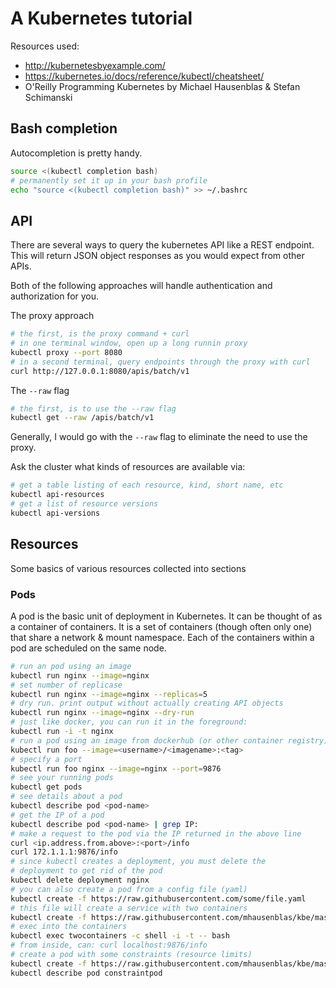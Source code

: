 # A Kubernetes tutorial

Resources used:

- http://kubernetesbyexample.com/
- https://kubernetes.io/docs/reference/kubectl/cheatsheet/
- O'Reilly Programming Kubernetes by Michael Hausenblas & Stefan Schimanski

## Bash completion

Autocompletion is pretty handy.

```bash
source <(kubectl completion bash)
# permanently set it up in your bash profile
echo "source <(kubectl completion bash)" >> ~/.bashrc
```

## API

There are several ways to query the kubernetes API like a REST endpoint. This 
will return JSON object responses as you would expect from other APIs.

Both of the following approaches will handle authentication and authorization
for you.

The proxy approach

```bash
# the first, is the proxy command + curl
# in one terminal window, open up a long runnin proxy
kubectl proxy --port 8080
# in a second terminal, query endpoints through the proxy with curl
curl http://127.0.0.1:8080/apis/batch/v1
```

The `--raw` flag

```bash
# the first, is to use the --raw flag
kubectl get --raw /apis/batch/v1
```

Generally, I would go with the `--raw` flag to eliminate the need to use the proxy.

Ask the cluster what kinds of resources are available via:

```bash 
# get a table listing of each resource, kind, short name, etc
kubectl api-resources
# get a list of resource versions
kubectl api-versions
```

## Resources

Some basics of various resources collected into sections

### Pods

A pod is the basic unit of deployment in Kubernetes. It can be thought of
as a container of containers. It is a set of containers (though often only one)
that share a network & mount namespace. Each of the containers within a pod
are scheduled on the same node.

```bash
# run an pod using an image
kubectl run nginx --image=nginx
# set number of replicase
kubectl run nginx --image=nginx --replicas=5
# dry run. print output without actually creating API objects
kubectl run nginx --image=nginx --dry-run
# just like docker, you can run it in the foreground:
kubectl run -i -t nginx
# run a pod using an image from dockerhub (or other container registry)
kubectl run foo --image=<username>/<imagename>:<tag>
# specify a port
kubectl run foo nginx --image=nginx --port=9876
# see your running pods
kubectl get pods
# see details about a pod
kubectl describe pod <pod-name>
# get the IP of a pod
kubectl describe pod <pod-name> | grep IP:
# make a request to the pod via the IP returned in the above line
curl <ip.address.from.above>:<port>/info
curl 172.1.1.1:9876/info
# since kubectl creates a deployment, you must delete the
# deployment to get rid of the pod
kubectl delete deployment nginx
# you can also create a pod from a config file (yaml)
kubectl create -f https://raw.githubusercontent.com/some/file.yaml
# this file will create a service with two containers
kubectl create -f https://raw.githubusercontent.com/mhausenblas/kbe/master/specs/pods/pod.yaml
# exec into the containers
kubectl exec twocontainers -c shell -i -t -- bash  
# from inside, can: curl localhost:9876/info
# create a pod with some constraints (resource limits)
kubectl create -f https://raw.githubusercontent.com/mhausenblas/kbe/master/specs/pods/constraint-pod.yaml
kubectl describe pod constraintpod
```
